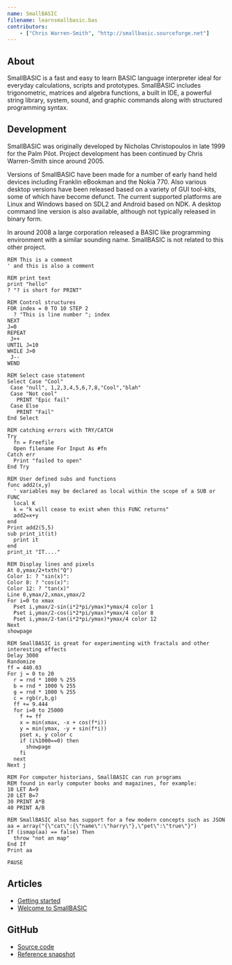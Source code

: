 ```yaml
---
name: SmallBASIC
filename: learnsmallbasic.bas
contributors:
    - ["Chris Warren-Smith", "http://smallbasic.sourceforge.net"]
---
```


## About

SmallBASIC is a fast and easy to learn BASIC language interpreter ideal for everyday calculations, scripts and prototypes. SmallBASIC includes trigonometric, matrices and algebra functions, a built in IDE, a powerful string library, system, sound, and graphic commands along with structured programming syntax.

## Development

SmallBASIC was originally developed by Nicholas Christopoulos in late 1999 for the Palm Pilot. Project development has been continued by Chris Warren-Smith since around 2005.

Versions of SmallBASIC have been made for a number of early hand held devices including Franklin eBookman and the Nokia 770. Also various desktop versions have been released based on a variety of GUI tool-kits, some of which have become defunct. The current supported platforms are Linux and Windows based on SDL2 and Android based on NDK. A desktop command line version is also available, although not typically released in binary form.

In around 2008 a large corporation released a BASIC like programming environment with a similar sounding name. SmallBASIC is not related to this other project.

```
REM This is a comment
' and this is also a comment

REM print text
print "hello"
? "? is short for PRINT"

REM Control structures
FOR index = 0 TO 10 STEP 2
  ? "This is line number "; index
NEXT
J=0
REPEAT
 J++
UNTIL J=10
WHILE J>0
 J--
WEND

REM Select case statement
Select Case "Cool"
 Case "null", 1,2,3,4,5,6,7,8,"Cool","blah"
 Case "Not cool"
   PRINT "Epic fail"
 Case Else
   PRINT "Fail"
End Select

REM catching errors with TRY/CATCH
Try
  fn = Freefile
  Open filename For Input As #fn
Catch err
  Print "failed to open"
End Try

REM User defined subs and functions
func add2(x,y)
  ' variables may be declared as local within the scope of a SUB or FUNC
  local K
  k = "k will cease to exist when this FUNC returns"
  add2=x+y
end
Print add2(5,5)
sub print_it(it)
  print it
end
print_it "IT...."

REM Display lines and pixels
At 0,ymax/2+txth("Q")
Color 1: ? "sin(x)":
Color 8: ? "cos(x)":
Color 12: ? "tan(x)"
Line 0,ymax/2,xmax,ymax/2
For i=0 to xmax
  Pset i,ymax/2-sin(i*2*pi/ymax)*ymax/4 color 1
  Pset i,ymax/2-cos(i*2*pi/ymax)*ymax/4 color 8
  Pset i,ymax/2-tan(i*2*pi/ymax)*ymax/4 color 12
Next
showpage

REM SmallBASIC is great for experimenting with fractals and other interesting effects
Delay 3000
Randomize
ff = 440.03
For j = 0 to 20
  r = rnd * 1000 % 255
  b = rnd * 1000 % 255
  g = rnd * 1000 % 255
  c = rgb(r,b,g)
  ff += 9.444
  for i=0 to 25000
    f += ff
    x = min(xmax, -x + cos(f*i))
    y = min(ymax, -y + sin(f*i))
    pset x, y color c
    if (i%1000==0) then
      showpage
    fi
  next
Next j

REM For computer historians, SmallBASIC can run programs
REM found in early computer books and magazines, for example:
10 LET A=9
20 LET B=7
30 PRINT A*B
40 PRINT A/B

REM SmallBASIC also has support for a few modern concepts such as JSON
aa = array("{\"cat\":{\"name\":\"harry\"},\"pet\":\"true\"}")
If (ismap(aa) == false) Then
  throw "not an map"
End If
Print aa

PAUSE
```

## Articles

* [Getting started](http://smallbasic.sourceforge.net/?q=node/1573)
* [Welcome to SmallBASIC](http://smallbasic.sourceforge.net/?q=node/838)

## GitHub

* [Source code](https://github.com/smallbasic/SmallBASIC)
* [Reference snapshot](http://smallbasic.github.io/)

